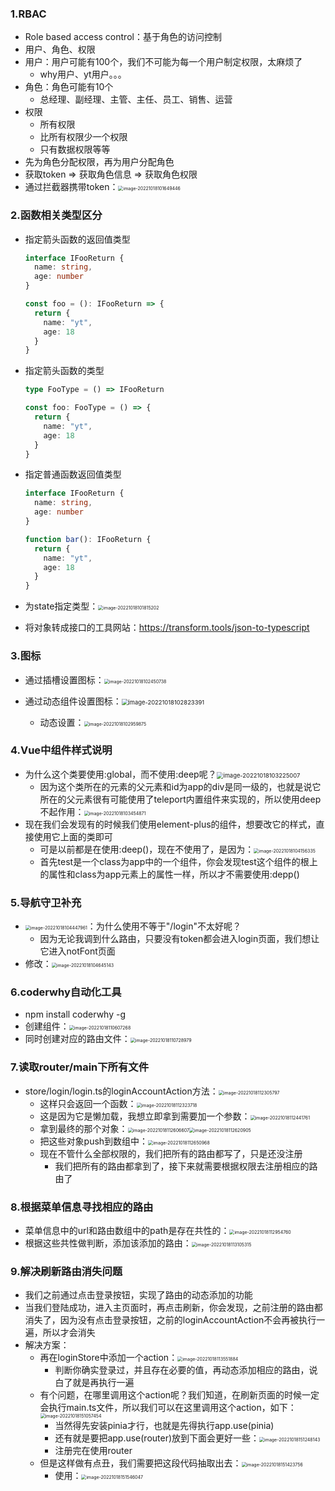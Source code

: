 ### 1.RBAC

- Role based access control：基于角色的访问控制
- 用户、角色、权限
- 用户：用户可能有100个，我们不可能为每一个用户制定权限，太麻烦了
  - why用户、yt用户。。。
- 角色：角色可能有10个
  - 总经理、副经理、主管、主任、员工、销售、运营
- 权限
  - 所有权限
  - 比所有权限少一个权限
  - 只有数据权限等等
- 先为角色分配权限，再为用户分配角色
- 获取token => 获取角色信息 => 获取角色权限
- 通过拦截器携带token：<img src="images/image-20221018101649446.png" alt="image-20221018101649446" style="zoom: 50%;" />

### 2.函数相关类型区分

- 指定箭头函数的返回值类型

  ```ts
  interface IFooReturn {
    name: string,
    age: number
  }
  
  const foo = (): IFooReturn => {
    return {
      name: "yt",
      age: 18
    }
  }
  ```

- 指定箭头函数的类型

  ```ts
  type FooType = () => IFooReturn
  
  const foo: FooType = () => {
    return {
      name: "yt",
      age: 18
    }
  }
  ```

- 指定普通函数返回值类型

  ```ts
  interface IFooReturn {
    name: string,
    age: number
  }
  
  function bar(): IFooReturn {
    return {
      name: "yt",
      age: 18
    }
  }
  ```

- 为state指定类型：<img src="images/image-20221018101815202.png" alt="image-20221018101815202" style="zoom:50%;" />

- 将对象转成接口的工具网站：https://transform.tools/json-to-typescript

### 3.图标

- 通过插槽设置图标：<img src="images/image-20221018102450738.png" alt="image-20221018102450738" style="zoom:50%;" />

- 通过动态组件设置图标：<img src="images/image-20221018102823391.png" alt="image-20221018102823391" style="zoom: 67%;" />
  - 动态设置：<img src="images/image-20221018102959875.png" alt="image-20221018102959875" style="zoom:50%;" />

### 4.Vue中组件样式说明

- 为什么这个类要使用:global，而不使用:deep呢？<img src="images/image-20221018103225007.png" alt="image-20221018103225007" style="zoom:67%;" />
  - 因为这个类所在的元素的父元素和id为app的div是同一级的，也就是说它所在的父元素很有可能使用了teleport内置组件来实现的，所以使用deep不起作用：<img src="images/image-20221018103454871.png" alt="image-20221018103454871" style="zoom:50%;" />
- 现在我们会发现有的时候我们使用element-plus的组件，想要改它的样式，直接使用它上面的类即可
  - 可是以前都是在使用:deep()，现在不使用了，是因为：<img src="images/image-20221018104156335.png" alt="image-20221018104156335" style="zoom: 50%;" />
  - 首先test是一个class为app中的一个组件，你会发现test这个组件的根上的属性和class为app元素上的属性一样，所以才不需要使用:depp()

### 5.导航守卫补充

- <img src="images/image-20221018104447961.png" alt="image-20221018104447961" style="zoom: 50%;" />：为什么使用不等于"/login"不太好呢？
  - 因为无论我调到什么路由，只要没有token都会进入login页面，我们想让它进入notFont页面
- 修改：<img src="images/image-20221018104645143.png" alt="image-20221018104645143" style="zoom:50%;" />

### 6.coderwhy自动化工具

- npm install coderwhy -g
- 创建组件：<img src="images/image-20221018110607268.png" alt="image-20221018110607268" style="zoom:50%;" />
- 同时创建对应的路由文件：<img src="images/image-20221018110728979.png" alt="image-20221018110728979" style="zoom:50%;" />

### 7.读取router/main下所有文件

- store/login/login.ts的loginAccountAction方法：<img src="images/image-20221018112305797.png" alt="image-20221018112305797" style="zoom:50%;" />
  - 这样只会返回一个函数：<img src="images/image-20221018112323718.png" alt="image-20221018112323718" style="zoom:50%;" />
  - 这是因为它是懒加载，我想立即拿到需要加一个参数：<img src="images/image-20221018112441761.png" alt="image-20221018112441761" style="zoom:50%;" />
  - 拿到最终的那个对象：<img src="images/image-20221018112606607.png" alt="image-20221018112606607" style="zoom:50%;" /><img src="images/image-20221018112620905.png" alt="image-20221018112620905" style="zoom:50%;" />
  - 把这些对象push到数组中：<img src="images/image-20221018112650968.png" alt="image-20221018112650968" style="zoom:50%;" />
  - 现在不管什么全部权限的，我们把所有的路由都写了，只是还没注册
    - 我们把所有的路由都拿到了，接下来就需要根据权限去注册相应的路由了

### 8.根据菜单信息寻找相应的路由

- 菜单信息中的url和路由数组中的path是存在共性的：<img src="images/image-20221018112954760.png" alt="image-20221018112954760" style="zoom: 50%;" />
- 根据这些共性做判断，添加该添加的路由：<img src="images/image-20221018113105315.png" alt="image-20221018113105315" style="zoom:50%;" />

### 9.解决刷新路由消失问题

- 我们之前通过点击登录按钮，实现了路由的动态添加的功能
- 当我们登陆成功，进入主页面时，再点击刷新，你会发现，之前注册的路由都消失了，因为没有点击登录按钮，之前的loginAccountAction不会再被执行一遍，所以才会消失
- 解决方案：
  - 再在loginStore中添加一个action：<img src="images/image-20221018113551884.png" alt="image-20221018113551884" style="zoom: 50%;" />
    - 判断你确实登录过，并且存在必要的值，再动态添加相应的路由，说白了就是再执行一遍
  - 有个问题，在哪里调用这个action呢？我们知道，在刷新页面的时候一定会执行main.ts文件，所以我们可以在这里调用这个action，如下：<img src="images/image-20221018151057454.png" alt="image-20221018151057454" style="zoom:50%;" />
    - 当然得先安装pinia才行，也就是先得执行app.use(pinia)
    - 还有就是要把app.use(router)放到下面会更好一些：<img src="images/image-20221018151248143.png" alt="image-20221018151248143" style="zoom: 50%;" />
    - 注册完在使用router
  - 但是这样做有点丑，我们需要把这段代码抽取出去：<img src="images/image-20221018151423756.png" alt="image-20221018151423756" style="zoom:50%;" />
    - 使用：<img src="images/image-20221018151546047.png" alt="image-20221018151546047" style="zoom:50%;" />

